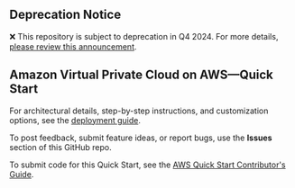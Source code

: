 ## Deprecation Notice

:x: This repository is subject to deprecation in Q4 2024. For more details, [please review this announcement](https://github.com/aws-ia/.announcements/issues/1). 


## Amazon Virtual Private Cloud on AWS—Quick Start

For architectural details, step-by-step instructions, and customization options, see the [deployment guide](https://fwd.aws/9VdxN?).

To post feedback, submit feature ideas, or report bugs, use the **Issues** section of this GitHub repo.

To submit code for this Quick Start, see the [AWS Quick Start Contributor's Guide](https://aws-quickstart.github.io/).

